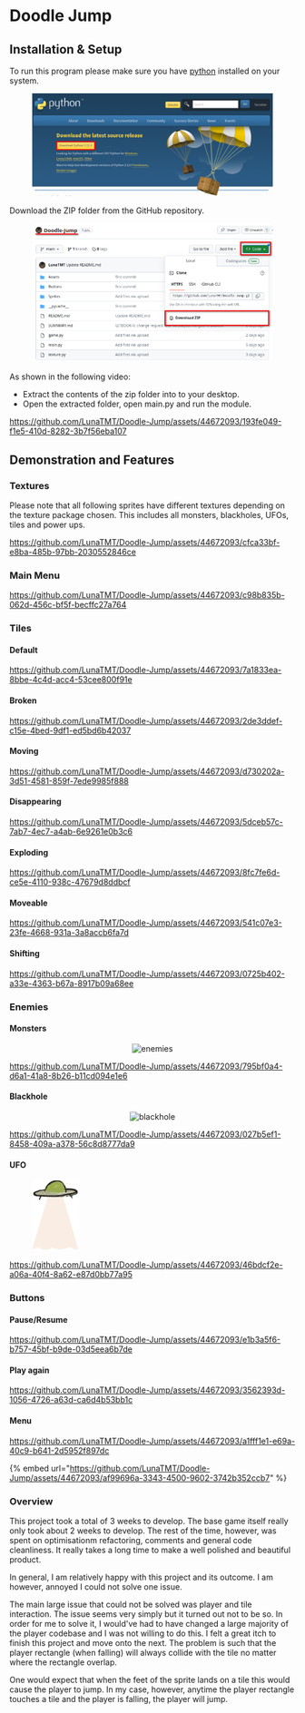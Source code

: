 # Doodle Jump

## Installation & Setup

To run this program please make sure you have [python](https://www.python.org/downloads/) installed on your system.

<div align="center">

<figure><img src=".gitbook/assets/image.png" alt=""><figcaption></figcaption></figure>

</div>

Download the ZIP folder from the GitHub repository.

<div align="center">

<figure><img src=".gitbook/assets/image (1).png" alt=""><figcaption></figcaption></figure>

</div>

As shown in the following video:

* Extract the contents of the zip folder into to your desktop.
* Open the extracted folder, open main.py and run the module.

https://github.com/LunaTMT/Doodle-Jump/assets/44672093/193fe049-f1e5-410d-8282-3b7f56eba107

## Demonstration and Features

### Textures

Please note that all following sprites have different textures depending on the texture package chosen. This includes all monsters, blackholes, UFOs, tiles and power ups.

https://github.com/LunaTMT/Doodle-Jump/assets/44672093/cfca33bf-e8ba-485b-97bb-2030552846ce



### Main Menu

https://github.com/LunaTMT/Doodle-Jump/assets/44672093/c98b835b-062d-456c-bf5f-becffc27a764

### Tiles

#### Default

https://github.com/LunaTMT/Doodle-Jump/assets/44672093/7a1833ea-8bbe-4c4d-acc4-53cee800f91e

#### Broken

https://github.com/LunaTMT/Doodle-Jump/assets/44672093/2de3ddef-c15e-4bed-9df1-ed5bd6b42037

#### Moving

https://github.com/LunaTMT/Doodle-Jump/assets/44672093/d730202a-3d51-4581-859f-7ede9985f888

#### Disappearing

https://github.com/LunaTMT/Doodle-Jump/assets/44672093/5dceb57c-7ab7-4ec7-a4ab-6e9261e0b3c6

#### Exploding



https://github.com/LunaTMT/Doodle-Jump/assets/44672093/8fc7fe6d-ce5e-4110-938c-47679d8ddbcf

#### Moveable

https://github.com/LunaTMT/Doodle-Jump/assets/44672093/541c07e3-23fe-4668-931a-3a8accb6fa7d

#### Shifting

https://github.com/LunaTMT/Doodle-Jump/assets/44672093/0725b402-a33e-4363-b67a-8917b09a68ee

### Enemies

#### Monsters

<div align="center">

<img src="https://github.com/LunaTMT/Doodle-Jump/assets/44672093/a3d2d224-35c8-4cb1-8e5a-374647f45f2c" alt="enemies">

</div>

https://github.com/LunaTMT/Doodle-Jump/assets/44672093/795bf0a4-d6a1-41a8-8b26-b11cd094e1e6

#### Blackhole

<div align="center">

<img src="https://github.com/LunaTMT/Doodle-Jump/assets/44672093/f97a6fc6-edee-4eec-90a2-45ff49690d64" alt="blackhole">

</div>

https://github.com/LunaTMT/Doodle-Jump/assets/44672093/027b5ef1-8458-409a-a378-56c8d8777da9

#### UFO

<figure><img src=".gitbook/assets/ufo.png" alt=""><figcaption></figcaption></figure>

https://github.com/LunaTMT/Doodle-Jump/assets/44672093/46bdcf2e-a06a-40f4-8a62-e87d0bb77a95

### Buttons

#### Pause/Resume

https://github.com/LunaTMT/Doodle-Jump/assets/44672093/e1b3a5f6-b757-45bf-b9de-03d5eea6b7de

#### Play again

https://github.com/LunaTMT/Doodle-Jump/assets/44672093/3562393d-1056-4726-a63d-ca6d4b53bb1c

#### Menu

https://github.com/LunaTMT/Doodle-Jump/assets/44672093/a1fff1e1-e69a-40c9-b641-2d5952f897dc

{% embed url="https://github.com/LunaTMT/Doodle-Jump/assets/44672093/af99696a-3343-4500-9602-3742b352ccb7" %}

### Overview

This project took a total of 3 weeks to develop. The base game itself really only took about 2 weeks to develop. The rest of the time, however, was spent on optimisationm refactoring, comments and general code cleanliness. It really takes a long time to make a well polished and beautiful product.

In general, I am relatively happy with this project and its outcome. I am however, annoyed I could not solve one issue.

The main large issue that could not be solved was player and tile interaction. The issue seems very simply but it turned out not to be so. In order for me to solve it, I would've had to have changed a large majority of the player codebase and I was not willing to do this. I felt a great itch to finish this project and move onto the next. The problem is such that the player rectangle (when falling) will always collide with the tile no matter where the rectangle overlap.

One would expect that when the feet of the sprite lands on a tile this would cause the player to jump. In my case, however, anytime the player rectangle touches a tile and the player is falling, the player will jump.

